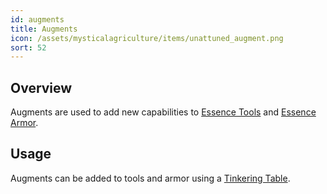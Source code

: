 ```yaml
---
id: augments
title: Augments
icon: /assets/mysticalagriculture/items/unattuned_augment.png
sort: 52
---
```


## Overview

Augments are used to add new capabilities to [Essence Tools](essence-tools.md) and [Essence Armor](essence-armor.md).

## Usage

Augments can be added to tools and armor using a [Tinkering Table](../blocks/tinkering-table.md).
